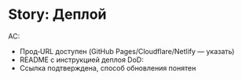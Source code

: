 ﻿# Story: Деплой
AC:
- Прод‑URL доступен (GitHub Pages/Cloudflare/Netlify — указать)
- README с инструкцией деплоя
DoD:
- Ссылка подтверждена, способ обновления понятен
